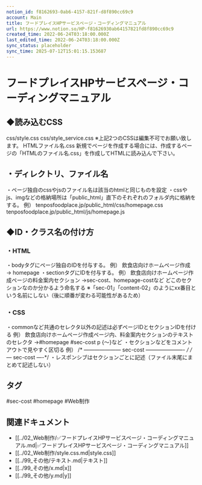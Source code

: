 ```yaml
---
notion_id: f8162693-0ab6-4157-821f-d8f890cc69c9
account: Main
title: フードプレイスHPサービスページ・コーディングマニュアル
url: https://www.notion.so/HP-f81626930ab64157821fd8f890cc69c9
created_time: 2022-06-24T03:18:00.000Z
last_edited_time: 2022-06-24T03:18:00.000Z
sync_status: placeholder
sync_time: 2025-07-12T15:01:15.153687
---
```

# フードプレイスHPサービスページ・コーディングマニュアル

## **◆読み込むCSS**
css/style.css
css/style_service.css
※上記2つのCSSは編集不可でお願い致します。
HTMLファイル名.css
新規でページを作成する場合には、作成するページの「HTMLのファイル名.css」を作成してHTMLに読み込んで下さい。
## **・ディレクトリ、ファイル名**
・ページ独自のcssやjsのファイル名は該当のhtmlと同じものを設定
・cssやjs、imgなどの格納場所は「public_html」直下のそれぞれのフォルダ内に格納をする。
例）
tenposfoodplace.jp/public_html/css/homepage.css
tenposfoodplace.jp/public_html/js/homepage.js
## **◆ID・クラス名の付け方**
### **・HTML**
・bodyタグにページ独自のIDを付与する。
例）
飲食店向けホームページ作成　→ homepage
・sectionタグにIDを付与する。
例）
飲食店向けホームページ作成ページの料金案内セクション
→sec-cost、homepage-costなど
どこのセクションなのか分かるよう命名する
※「sec-01」「content-02」のようにxx番目という名前にしない（後に順番が変わる可能性があるため）
### **・CSS**
・commonなど共通のセレクタ以外の記述は必ずページIDとセクションIDを付ける
例）
飲食店向けホームページ作成ページ内、料金案内セクションのテキストのセレクタ
→#homepage #sec-cost p {〜}など
・セクションなどをコメントアウトで見やすく区切る
例）
/* ———————
sec-cost
———————- */
/*— sec-cost —-*/
・レスポンシブはセクションごとに記述（ファイル末尾にまとめて記述しない）

## タグ

#sec-cost #homepage #Web制作 

## 関連ドキュメント

- [[../02_Web制作/✅フードプレイスHPサービスページ・コーディングマニュアル.md|✅フードプレイスHPサービスページ・コーディングマニュアル]]
- [[../02_Web制作/style.css.md|style.css]]
- [[../99_その他/テキスト.md|テキスト]]
- [[../99_その他/x.md|x]]
- [[../99_その他/y.md|y]]
